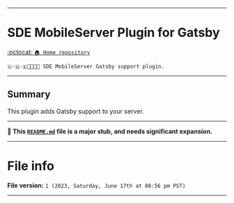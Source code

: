 
***

# SDE MobileServer Plugin for Gatsby

[:octocat: `🏠️ Home repository`](https://github.com/seanpm2001/SDE_MobileServer/)

`🇸-🇩-🇪📱️🌐️💾️🔌️ SDE MobileServer Gatsby support plugin.`

***

## Summary

This plugin adds Gatsby support to your server.

***

**🌱️ This [`README.md`](/README.md) file is a major stub, and needs significant expansion.**

***

# File info

**File version:** `1 (2023, Saturday, June 17th at 08:56 pm PST)`

***

